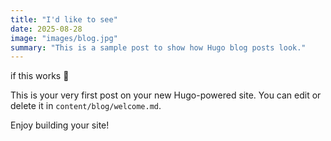 ```yaml
---
title: "I'd like to see"
date: 2025-08-28
image: "images/blog.jpg"
summary: "This is a sample post to show how Hugo blog posts look."
---
```


if this works 🎉

This is your very first post on your new Hugo-powered site. You can edit or delete it in `content/blog/welcome.md`.

Enjoy building your site!
